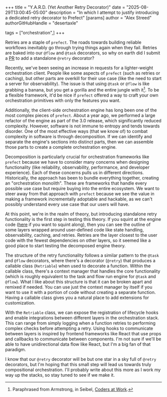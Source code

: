 +++
title = "Y.A.R.D. (Yet Another Retry Decorator)"
date = "2025-08-29T13:00:45-05:00"
description = "In which I attempt to justify introducing a dedicated retry decorator to Prefect"
[params]
    author = "Alex Streed"
    authorGitHubHandle = "desertaxle"

tags = ["orchestration",]
+++

Retries are a staple of `prefect`. The roads towards building reliable workflows inevitably go through trying things again when they fail. Retries are baked into our `@flow` and `@task` decorators, so why on earth did I submit a [PR](https://github.com/PrefectHQ/prefect/pull/18814) to add a standalone `@retry` decorator?

Recently, we've been seeing an increase in requests for a lighter-weight orchestration client. People like some aspects of `prefect` (such as retries or caching), but other parts are overkill for their use case (like the need to start a server for observability). The issue is that using `@task` or `@flow` is like grabbing a banana, but you get a gorilla and the entire jungle with it[^1]. To be a flexible framework, it'd be nice if `prefect` offered a way to craft your own orchestration primitives with only the features you want.

Additionally, the client-side orchestration engine has long been one of the most complex pieces of `prefect`. About a year ago, we performed a large refactor of the engine as part of the 3.0 release, which significantly reduced complexity. However, software is not immune to entropy and tends towards disorder. One of the most effective ways (that we know of) to combat complexity in software is through decomposition. If we can identify and separate the engine's sections into distinct parts, then we can assemble those parts to create a complete orchestration engine.

Decomposition is particularly crucial for orchestration frameworks like `prefect` because we have to consider many concerns when designing functionality (like reliability, observability, performance, and developer experience). Each of these concerns pulls us in different directions. Historically, the approach has been to bundle everything together, creating an "orchestration monolith". These are frameworks that handle every possible use case but require buying into the entire ecosystem. We want to steer away from that approach with `prefect` because we see the value in making a framework incrementally adoptable and hackable, as we can't possibly understand every use case that our users will have.

At this point, we're in the realm of theory, but introducing standalone retry functionality is the first step in testing this theory. If you squint at the engine code ([here](https://github.com/PrefectHQ/prefect/blob/main/src/prefect/task_engine.py) if you want to squint along), then you can see the outline of some layers wrapped around user-defined code like state handling, observability, caching, and retries. Retries are the layer closest to the user code with the fewest dependencies on other layers, so it seemed like a good place to start testing the decomposed engine theory.

The structure of the retry functionality follows a similar pattern to the `@task` and `@flow` decorators, where there's a decorator (`@retry`) that produces a callable class (`Retriable`) when used to decorate a function. Within the callable class, there's a context manager that handles the core functionality (which is roughly equivalent to the task and flow run engine for `@task` and `@flow`). What I like about this structure is that it can be broken apart and remixed if needed. You can use just the context manager by itself if you want to use it with a portion of code without creating a separate function. Having a callable class gives you a natural place to add extensions for customization.

With the `Retriable` class, we can expose the registration of lifecycle hooks and enable integrations between different layers in the orchestration stack. This can range from simply logging when a function retries to performing complex checks before attempting a retry. Using hooks to communicate between layers is inspired by frontend frameworks like React that use props and callbacks to communicate between components. I'm not sure if we'll be able to have unidirectional data flow like React, but I'm a big fan of that paradigm.

I know that our `@retry` decorator will be but one star in a sky full of `@retry` decorators, but I'm hoping that this small step will lead us towards truly compositional orchestration. I'll probably write about this more as I work my way up the stacks, so stay tuned to see if we make it.

[^1]: Paraphrased from Armstrong, in Seibel, [Coders at Work](https://codersatwork.com/).
